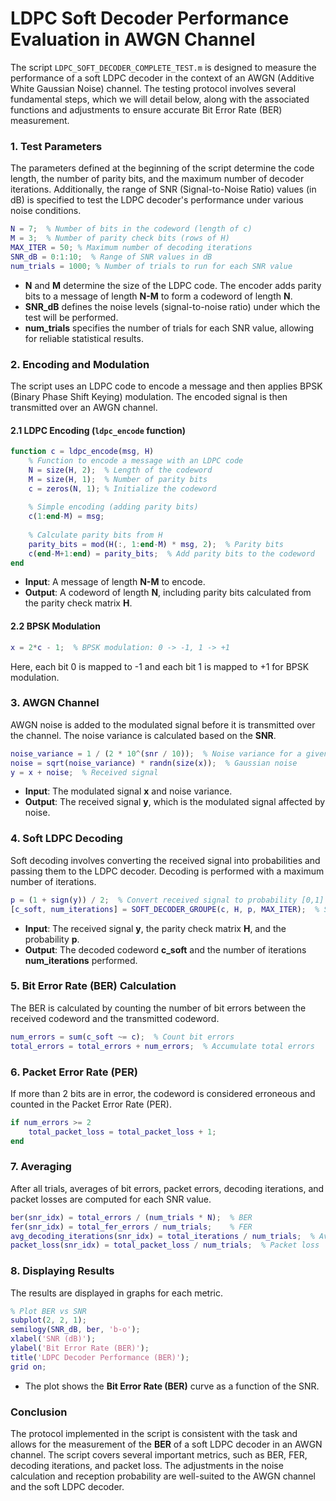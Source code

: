 # LDPC Soft Decoder Performance Evaluation in AWGN Channel

The script `LDPC_SOFT_DECODER_COMPLETE_TEST.m` is designed to measure the performance of a soft LDPC decoder in the context of an AWGN (Additive White Gaussian Noise) channel. The testing protocol involves several fundamental steps, which we will detail below, along with the associated functions and adjustments to ensure accurate Bit Error Rate (BER) measurement.

### 1. **Test Parameters**

The parameters defined at the beginning of the script determine the code length, the number of parity bits, and the maximum number of decoder iterations. Additionally, the range of SNR (Signal-to-Noise Ratio) values (in dB) is specified to test the LDPC decoder's performance under various noise conditions.

```matlab
N = 7;  % Number of bits in the codeword (length of c)
M = 3;  % Number of parity check bits (rows of H)
MAX_ITER = 50; % Maximum number of decoding iterations
SNR_dB = 0:1:10;  % Range of SNR values in dB
num_trials = 1000; % Number of trials to run for each SNR value
```

- **N** and **M** determine the size of the LDPC code. The encoder adds parity bits to a message of length **N-M** to form a codeword of length **N**.
- **SNR_dB** defines the noise levels (signal-to-noise ratio) under which the test will be performed.
- **num_trials** specifies the number of trials for each SNR value, allowing for reliable statistical results.

### 2. **Encoding and Modulation**

The script uses an LDPC code to encode a message and then applies BPSK (Binary Phase Shift Keying) modulation. The encoded signal is then transmitted over an AWGN channel.

#### 2.1 **LDPC Encoding** (`ldpc_encode` function)

```matlab
function c = ldpc_encode(msg, H)
    % Function to encode a message with an LDPC code
    N = size(H, 2);  % Length of the codeword
    M = size(H, 1);  % Number of parity bits
    c = zeros(N, 1); % Initialize the codeword
    
    % Simple encoding (adding parity bits)
    c(1:end-M) = msg;
    
    % Calculate parity bits from H
    parity_bits = mod(H(:, 1:end-M) * msg, 2);  % Parity bits
    c(end-M+1:end) = parity_bits;  % Add parity bits to the codeword
end
```

- **Input**: A message of length **N-M** to encode.
- **Output**: A codeword of length **N**, including parity bits calculated from the parity check matrix **H**.

#### 2.2 **BPSK Modulation**

```matlab
x = 2*c - 1;  % BPSK modulation: 0 -> -1, 1 -> +1
```

Here, each bit 0 is mapped to -1 and each bit 1 is mapped to +1 for BPSK modulation.

### 3. **AWGN Channel**

AWGN noise is added to the modulated signal before it is transmitted over the channel. The noise variance is calculated based on the **SNR**.

```matlab
noise_variance = 1 / (2 * 10^(snr / 10));  % Noise variance for a given SNR
noise = sqrt(noise_variance) * randn(size(x));  % Gaussian noise
y = x + noise;  % Received signal
```

- **Input**: The modulated signal **x** and noise variance.
- **Output**: The received signal **y**, which is the modulated signal affected by noise.

### 4. **Soft LDPC Decoding**

Soft decoding involves converting the received signal into probabilities and passing them to the LDPC decoder. Decoding is performed with a maximum number of iterations.

```matlab
p = (1 + sign(y)) / 2;  % Convert received signal to probability [0,1]
[c_soft, num_iterations] = SOFT_DECODER_GROUPE(c, H, p, MAX_ITER);  % Soft decoding
```

- **Input**: The received signal **y**, the parity check matrix **H**, and the probability **p**.
- **Output**: The decoded codeword **c_soft** and the number of iterations **num_iterations** performed.

### 5. **Bit Error Rate (BER)** Calculation

The BER is calculated by counting the number of bit errors between the received codeword and the transmitted codeword.

```matlab
num_errors = sum(c_soft ~= c);  % Count bit errors
total_errors = total_errors + num_errors;  % Accumulate total errors
```

### 6. **Packet Error Rate (PER)**

If more than 2 bits are in error, the codeword is considered erroneous and counted in the Packet Error Rate (PER).

```matlab
if num_errors >= 2
    total_packet_loss = total_packet_loss + 1;
end
```

### 7. **Averaging**

After all trials, averages of bit errors, packet errors, decoding iterations, and packet losses are computed for each SNR value.

```matlab
ber(snr_idx) = total_errors / (num_trials * N);  % BER
fer(snr_idx) = total_fer_errors / num_trials;    % FER
avg_decoding_iterations(snr_idx) = total_iterations / num_trials;  % Average iterations
packet_loss(snr_idx) = total_packet_loss / num_trials;  % Packet loss
```

### 8. **Displaying Results**

The results are displayed in graphs for each metric.

```matlab
% Plot BER vs SNR
subplot(2, 2, 1);
semilogy(SNR_dB, ber, 'b-o');
xlabel('SNR (dB)');
ylabel('Bit Error Rate (BER)');
title('LDPC Decoder Performance (BER)');
grid on;
```

- The plot shows the **Bit Error Rate (BER)** curve as a function of the SNR.

### Conclusion

The protocol implemented in the script is consistent with the task and allows for the measurement of the **BER** of a soft LDPC decoder in an AWGN channel. The script covers several important metrics, such as BER, FER, decoding iterations, and packet loss. The adjustments in the noise calculation and reception probability are well-suited to the AWGN channel and the soft LDPC decoder.
```
